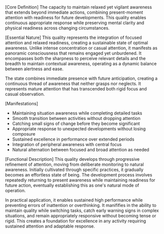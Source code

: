 [Core Definition]
The capacity to maintain relaxed yet vigilant awareness that extends beyond immediate actions, combining present-moment attention with readiness for future developments. This quality enables continuous appropriate response while preserving mental clarity and physical readiness across changing circumstances.

[Essential Nature]
This quality represents the integration of focused attention and relaxed readiness, creating a sustainable state of optimal awareness. Unlike intense concentration or casual attention, it manifests as panoramic consciousness that remains engaged yet unburdened. It encompasses both the sharpness to perceive relevant details and the breadth to maintain contextual awareness, operating as a dynamic balance between alertness and ease.

The state combines immediate presence with future anticipation, creating a continuous thread of awareness that neither grasps nor neglects. It represents mature attention that has transcended both rigid focus and casual observation.

[Manifestations]
- Maintaining situation awareness while completing detailed tasks
- Smooth transition between activities without dropping attention
- Catching small signs of change before they become significant
- Appropriate response to unexpected developments without losing composure
- Sustained excellence in performance over extended periods
- Integration of peripheral awareness with central focus
- Natural alternation between focused and broad attention as needed

[Functional Description]
This quality develops through progressive refinement of attention, moving from deliberate monitoring to natural awareness. Initially cultivated through specific practices, it gradually becomes an effortless state of being. The development process involves repeatedly returning to present awareness while maintaining readiness for future action, eventually establishing this as one's natural mode of operation.

In practical application, it enables sustained high performance while preventing errors of inattention or overthinking. It manififies in the ability to maintain quality while switching tasks, catch early warning signs in complex situations, and remain appropriately responsive without becoming tense or rigid. This creates a foundation for excellence in any activity requiring sustained attention and adaptable response.